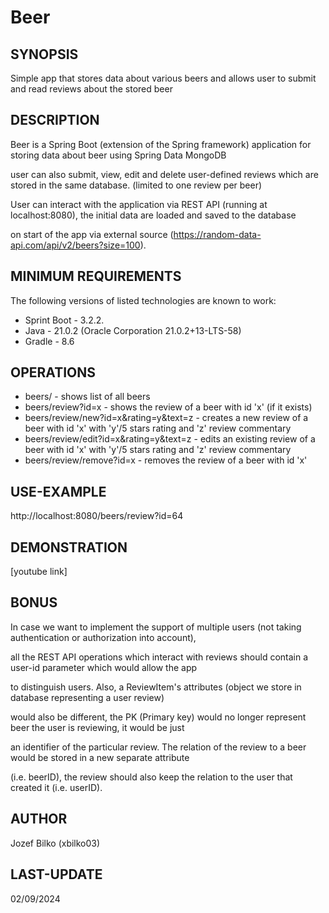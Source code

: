 # Beer
## SYNOPSIS
Simple app that stores data about various beers and allows user to submit and read reviews about the stored beer

## DESCRIPTION
Beer is a Spring Boot (extension of the Spring framework) application for storing data about beer using Spring Data MongoDB

user can also submit, view, edit and delete user-defined reviews which are stored in the same database. (limited to one review per beer)

User can interact with the application via REST API (running at localhost:8080), the initial data are loaded and saved to the database

on start of the app via external source (https://random-data-api.com/api/v2/beers?size=100).

## MINIMUM REQUIREMENTS
The following versions of listed technologies are known to work:
* Sprint Boot	- 3.2.2.
* Java		- 21.0.2 (Oracle Corporation 21.0.2+13-LTS-58)
* Gradle		- 8.6

## OPERATIONS
- beers/
      - shows list of all beers
- beers/review?id=x
      - shows the review of a beer with id 'x' (if it exists)
- beers/review/new?id=x&rating=y&text=z
      - creates a new review of a beer with id 'x' with 'y'/5 stars rating and 'z' review commentary
- beers/review/edit?id=x&rating=y&text=z
      - edits an existing review of a beer with id 'x' with 'y'/5 stars rating and 'z' review commentary
- beers/review/remove?id=x
      - removes the review of a beer with id 'x' 

## USE-EXAMPLE
http://localhost:8080/beers/review?id=64

## DEMONSTRATION
[youtube link]
      
## BONUS
In case we want to implement the support of multiple users (not taking authentication or authorization into account),

all the REST API operations which interact with reviews should contain a user-id parameter which would allow the app

to distinguish users. Also, a ReviewItem's attributes (object we store in database representing a user review)

would also be different, the PK (Primary key) would no longer represent beer the user is reviewing, it would be just

an identifier of the particular review. The relation of the review to a beer would be stored in a new separate attribute

(i.e. beerID), the review should also keep the relation to the user that created it (i.e. userID).

## AUTHOR
Jozef Bilko (xbilko03)

## LAST-UPDATE
02/09/2024
